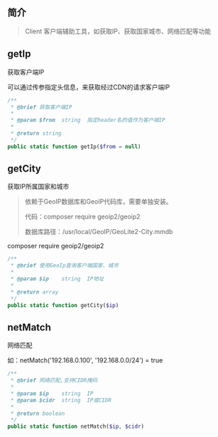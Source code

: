 ## 简介
> Client 客户端辅助工具，如获取IP、获取国家城市、网络匹配等功能

## getIp
获取客户端IP

可以通过传参指定头信息，来获取经过CDN的请求客户端IP
```php
/**
 * @brief 获取客户端IP
 *
 * @param $from  string  指定header名的值作为客户端IP
 *
 * @return string
 */
public static function getIp($from = null)
```

## getCity
获取IP所属国家和城市

> 依赖于GeoIP数据库和GeoIP代码库，需要单独安装。
>
> 代码：composer require geoip2/geoip2
>
> 数据库路径：/usr/local/GeoIP/GeoLite2-City.mmdb

composer require geoip2/geoip2

```php
/**
 * @brief 使用GeoIp查询客户端国家、城市
 *
 * @param $ip    string  IP地址
 *
 * @return array
 */
public static function getCity($ip)
```

## netMatch
网络匹配

如：netMatch('192.168.0.100', '192.168.0.0/24') = true
```php
/**
 * @brief 网络匹配,支持CIDR掩码
 *
 * @param $ip    string  IP
 * @param $cidr  string  IP或CIDR
 *
 * @return boolean
 */
public static function netMatch($ip, $cidr)
```
